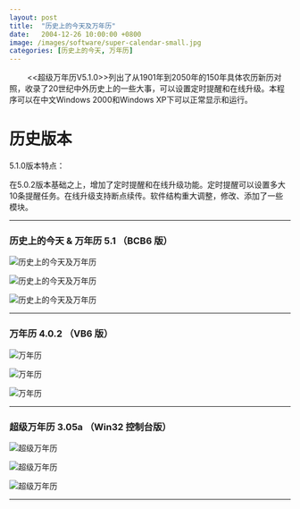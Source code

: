 ```yaml
---
layout: post
title:  "历史上的今天及万年历"
date:   2004-12-26 10:00:00 +0800
image: /images/software/super-calendar-small.jpg
categories: [历史上的今天, 万年历]
---
```


　　 <<超级万年历V5.1.0>>列出了从1901年到2050年的150年具体农历新历对照，收录了20世纪中外历史上的一些大事，可以设置定时提醒和在线升级。本程序可以在中文Windows 2000和Windows XP下可以正常显示和运行。

<div class="jumbotron">
    <h1>历史版本</h1>
    <p>5.1.0版本特点：</p>
    <p>在5.0.2版本基础之上，增加了定时提醒和在线升级功能。定时提醒可以设置多大10条提醒任务。在线升级支持断点续传。软件结构重大调整，修改、添加了一些模块。</p>
</div>

------

<h3>历史上的今天 & 万年历 5.1 （BCB6 版）</h3>

![历史上的今天及万年历]({{site.baseurl}}/images/software/SupCalendar-V5_1-01.jpg)

![历史上的今天及万年历]({{site.baseurl}}/images/software/SupCalendar-V5_1-02.jpg)

![历史上的今天及万年历]({{site.baseurl}}/images/software/SupCalendar-V5_1-03.jpg)

------

<h3>万年历 4.0.2 （VB6 版）</h3>

![万年历]({{site.baseurl}}/images/software/Calendar-V4_0_2-01.jpg)

![万年历]({{site.baseurl}}/images/software/Calendar-V4_0_2-02.jpg)

![万年历]({{site.baseurl}}/images/software/Calendar-V4_0_2-03.jpg)

------

<h3>超级万年历 3.05a （Win32 控制台版）</h3>

![超级万年历]({{site.baseurl}}/images/software/YMD_V3_05a-01.jpg)

![超级万年历]({{site.baseurl}}/images/software/YMD_V3_05a-02.jpg)

![超级万年历]({{site.baseurl}}/images/software/YMD_V3_05a-03.jpg)

------